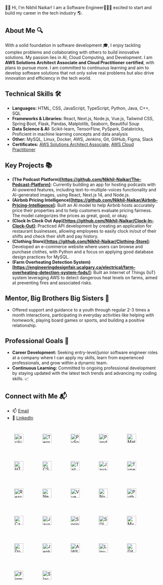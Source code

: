 👋🏾 Hi, I'm Nikhil Naikar! I am a Software Engineer🧑🏾‍💻 excited to start and build my career in the tech industry 🌎.

## About Me 🔍
With a solid foundation in software development 🎓, I enjoy tackling complex problems and collaborating with others to build innovative solutions. My passion lies in AI, Cloud Computing, and Development. I am **AWS Solutions Architect Associate and Cloud Practitioner certified**, with plans to pursue more. I am committed to continuous learning and aim to develop software solutions that not only solve real problems but also drive innovation and efficiency in the tech world.

## Technical Skills 🛠️
- **Languages:** HTML, CSS, JavaScript, TypeScript, Python, Java, C++, SQL
- **Frameworks & Libraries:** React, Next.js, Node.js, Vue.js, Tailwind CSS, Spring Boot, Flask, Pandas, Matplotlib, Seaborn, Beautiful Soup
- **Data Science & AI:** Scikit-learn, TensorFlow, PySpark, Databricks, Proficient in machine learning concepts and data analysis
- **Other:** MySQL, Linux, Docker, AWS, Jenkins, Git, GitHub, Figma, Slack
- **Certificates:** [AWS Solutions Architect Associate](https://www.credly.com/badges/f4d107ed-827d-4b00-93ad-9b95eb4ecb56/linked_in_profile), [AWS Cloud Practitioner](https://www.credly.com/badges/8d7d5c65-b278-4243-98ae-da259f8d929a/linked_in_profile)

## Key Projects 📚
- **(The Podcast Platform)[https://github.com/Nikhil-Naikar/The-Podcast-Platform]:** Currently building an app for hosting podcasts with AI-powered features, including text-to-multiple-voices functionality and AI-generated images, using React, Next.js 14, and Node.js.
- **(Airbnb Pricing Intelligence)[https://github.com/Nikhil-Naikar/Airbnb-Pricing-Intelligence]:** Built an AI model to help Airbnb hosts accurately price their properties and to help customers evaluate pricing
fairness. The model categorizes the prices as great, good, or okay.
- **(Clock In Clock Out App)[https://github.com/Nikhil-Naikar/Clock-In-Clock-Out]:** Practiced API development by creating an application for restaurant businesses, allowing employees to easily clock in/out of their shifts and check their shift and pay history.
- **(Clothing Store)[https://github.com/Nikhil-Naikar/Clothing-Store]:** Developed an e-commerce website where users can browse and purchase clothes, with Python and a focus on applying good database design practices for MySQL.
- **(Farm Overheating Detection System)[https://engineeringdesignfair.ucalgary.ca/electrical/farm-overheating-detection-system-fods/]:** Built an Internet of Things (IoT) system leveraging AWS to detect dangerous heat levels on farms, aimed at preventing fires and associated risks.
  
## Mentor, Big Brothers Big Sisters 🌟
- Offered support and guidance to a youth through regular 2-3 times a month interactions, participating in everyday activities like helping with homework, playing board games or sports, and building a positive relationship.

## Professional Goals 🚀
- **Career Development:** Seeking entry-level/junior software engineer roles at a company where I can apply my skills, learn from experienced professionals, and grow within a dynamic team.
- **Continuous Learning:** Committed to ongoing professional development by staying updated with the latest tech trends and advancing my coding skills. 📈

## Connect with Me 📬
- 📫 [Email](nikhil.naikar123@gmail.com)
- 🔗 [LinkedIn](https://www.linkedin.com/in/nikhil-naikar-a22313181/)

<img align="left" alt="scikit-learn" width="30px" style="padding:30px;" src="https://cdn.jsdelivr.net/gh/devicons/devicon@latest/icons/scikitlearn/scikitlearn-original.svg" />
<img align="left" alt="TensorFlow" width="30px" style="padding:30px;" src="https://cdn.jsdelivr.net/gh/devicons/devicon@latest/icons/tensorflow/tensorflow-original.svg" />
<img align="left" alt="PySpark" width="30px" style="padding:30px;" src="https://cdn.jsdelivr.net/gh/devicons/devicon@latest/icons/apachespark/apachespark-original-wordmark.svg" />
<img align="left" alt="Pandas" width="30px" style="padding:30px;" src="https://cdn.jsdelivr.net/gh/devicons/devicon@latest/icons/pandas/pandas-original.svg" />
<img align="left" alt="Matplotlib" width="30px" style="padding:30px;" src="https://cdn.jsdelivr.net/gh/devicons/devicon@latest/icons/matplotlib/matplotlib-original.svg" />
<img align="left" alt="HTML" width="30px" style="padding:30px;" src="https://cdn.jsdelivr.net/gh/devicons/devicon@latest/icons/html5/html5-original.svg" />
<img align="left" alt="CSS" width="30px" style="padding:30px;" src="https://cdn.jsdelivr.net/gh/devicons/devicon@latest/icons/css3/css3-original.svg" />
<img align="left" alt="Tailwind CSS" width="30px" style="padding:30px;" src="https://cdn.jsdelivr.net/gh/devicons/devicon@latest/icons/tailwindcss/tailwindcss-original.svg" />
<img align="left" alt="JavaScript" width="30px" style="padding:30px;" src="https://cdn.jsdelivr.net/gh/devicons/devicon/icons/javascript/javascript-plain.svg" />
<img align="left" alt="TypeScript" width="30px" style="padding:30px;" src="https://cdn.jsdelivr.net/gh/devicons/devicon@latest/icons/typescript/typescript-original.svg" />
<img align="left" alt="React" width="30px" style="padding:30px;" src="https://cdn.jsdelivr.net/gh/devicons/devicon@latest/icons/react/react-original.svg" />
<img align="left" alt="Next.js" width="30px" style="padding:30px;" src="https://cdn.jsdelivr.net/gh/devicons/devicon@latest/icons/nextjs/nextjs-original.svg" />
<img align="left" alt="Vue" width="30px" style="padding:30px;" src="https://cdn.jsdelivr.net/gh/devicons/devicon@latest/icons/vuejs/vuejs-original.svg" />
<img align="left" alt="Node.js" width="30px" style="padding:30px;" src="https://cdn.jsdelivr.net/gh/devicons/devicon@latest/icons/nodejs/nodejs-original-wordmark.svg" />
<img align="left" alt="Python" width="30px" style="padding:30px;" src="https://cdn.jsdelivr.net/gh/devicons/devicon/icons/python/python-plain.svg" />
<img align="left" alt="C++" width="30px" style="padding:30px;" src="https://cdn.jsdelivr.net/gh/devicons/devicon@latest/icons/cplusplus/cplusplus-original.svg" />
<img align="left" alt="Java" width="30px" style="padding:30px;" src="https://cdn.jsdelivr.net/gh/devicons/devicon/icons/java/java-original.svg"/>
<img align="left" alt="Spring Boot" width="30px" style="padding:30px;" src="https://cdn.jsdelivr.net/gh/devicons/devicon/icons/spring/spring-original.svg" />
<img align="left" alt="SQL" width="30px" style="padding:30px;" src="https://cdn.jsdelivr.net/gh/devicons/devicon@latest/icons/azuresqldatabase/azuresqldatabase-original.svg" />
<img align="left" alt="MySQL" width="30px" style="padding:30px;" src="https://cdn.jsdelivr.net/gh/devicons/devicon@latest/icons/mysql/mysql-original.svg">
<img align="left" alt="Docker" width="30px" style="padding:30px;" src="https://cdn.jsdelivr.net/gh/devicons/devicon@latest/icons/docker/docker-original.svg" />
<img align="left" alt="Jenkins" width="30px" style="padding:30px;" src="https://cdn.jsdelivr.net/gh/devicons/devicon@latest/icons/jenkins/jenkins-original.svg" />
<img align="left" alt="AWS" width="30px" style="padding:30px;" src="https://cdn.jsdelivr.net/gh/devicons/devicon@latest/icons/amazonwebservices/amazonwebservices-original-wordmark.svg" />
<img align="left" alt="Linux" width="30px" style="padding:30px;" src="https://cdn.jsdelivr.net/gh/devicons/devicon/icons/linux/linux-original.svg" />
<img align="left" alt="Git" width="30px" style="padding:30px;" src="https://cdn.jsdelivr.net/gh/devicons/devicon/icons/git/git-original.svg" />
<img align="left" alt="Figma" width="30px" style="padding:30px;" src="https://cdn.jsdelivr.net/gh/devicons/devicon@latest/icons/figma/figma-original.svg" />
<img align="left" alt="Slack" width="30px" style="padding:30px;" src="https://cdn.jsdelivr.net/gh/devicons/devicon@latest/icons/slack/slack-original.svg" />


